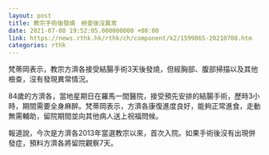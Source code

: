 ```yaml
---
layout: post
title: 教宗手術後發燒　檢查後沒異常
date: 2021-07-08 19:52:05.000000000 +08:00
link: https://news.rthk.hk/rthk/ch/component/k2/1599865-20210708.htm
categories: rthk
---
```


梵蒂岡表示，教宗方濟各接受結腸手術3天後發燒，但經胸部、腹部掃描以及其他檢查，沒有發現異常情況。 

84歲的方濟各，當地星期日在羅馬一間醫院，接受預先安排的結腸手術，歷時3小時，期間需要全身麻醉。梵蒂岡表示，方濟各康復進度良好，能夠正常進食，走動無需輔助，留院期間並向其他病人送上祝福問候。

報道說，今次是方濟各2013年當選教宗以來，首次入院。如果手術後沒有出現併發症，預料方濟各將留院觀察7天。
